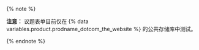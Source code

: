 {% note %}

**注意：** 议题表单目前仅在 {% data variables.product.prodname_dotcom_the_website %} 的公共存储库中测试。

{% endnote %}
